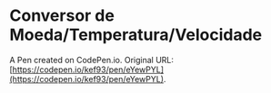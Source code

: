 # Conversor de Moeda/Temperatura/Velocidade

A Pen created on CodePen.io. Original URL: [https://codepen.io/kef93/pen/eYewPYL](https://codepen.io/kef93/pen/eYewPYL).



